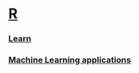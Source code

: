 # <a href="https://en.wikipedia.org/wiki/R_(programming_language)">R</a>

### <a href="./learn">Learn</a>
### <a href="./ml">Machine Learning applications</a>

